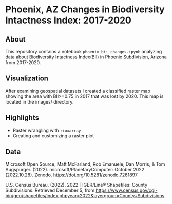 # Phoenix, AZ Changes in Biodiversity Intactness Index: 2017-2020

## About
This repository contains a notebook `phoenix_bii_changes.ipynb` analyzing data about Biodiversity Intactness Index(BII) in Phoenix Subdivision, Arizona from 2017-2020.   

## Visualization
After examining geospatial datasets I created a classified raster map showing the area with BII>=0.75 in 2017 that was lost by 2020. This map is located in the images/ directory.

## Highlights
- Raster wrangling with `rioxarray`
- Creating and customizing a raster plot
  
## Data
Microsoft Open Source, Matt McFarland, Rob Emanuele, Dan Morris, & Tom Augspurger. (2022). microsoft/PlanetaryComputer: October 2022 (2022.10.28). Zenodo. https://doi.org/10.5281/zenodo.7261897 

U.S. Census Bureau. (2022). 2022 TIGER/Line® Shapefiles: County Subdivisions. Retrieved December 5, from https://www.census.gov/cgi-bin/geo/shapefiles/index.phpyear=2022&layergroup=County+Subdivisions 

